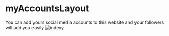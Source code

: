 # myAccountsLayout
You can add yours social media accounts to this website and your followers will add you easily
![indexy](https://user-images.githubusercontent.com/103512026/178145517-2fc21c3f-ebd3-4e4f-9e59-e6510038f036.png)
